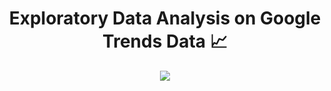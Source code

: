 <h1 align="center">Exploratory Data Analysis on Google Trends Data 📈</h1>

<p align="center">
 <img src="https://cdn-icons-png.flaticon.com/512/2041/2041643.png"></img>
</p>
  

